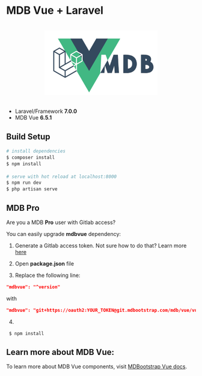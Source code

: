 # MDB Vue + Laravel

<div align="center">
<br>
<img width="300" src="./public/images/logo.png" alt="mdbvue-nuxt">
<br>
<br>
</div>

- Laravel/Framework **7.0.0**
- MDB Vue **6.5.1**

## Build Setup

```bash
# install dependencies
$ composer install
$ npm install

# serve with hot reload at localhost:8000
$ npm run dev
$ php artisan serve

```

## MDB Pro 

Are you a MDB **Pro** user with Gitlab access?

You can easily upgrade **mdbvue** dependency:

1. Generate a Gitlab access token. Not sure how to do that? Learn more [here](https://mdbootstrap.com/docs/vue/getting-started/quick-start/#token)

2. Open **package.json** file

3. Replace the following line: 

```json
"mdbvue": "^version"
```
 with 

 ```json
 "mdbvue": "git+https://oauth2:YOUR_TOKEN@git.mdbootstrap.com/mdb/vue/vu-pro.git"
 ```
4.
```bash
 $ npm install

```

## Learn more about MDB Vue:

To learn more about MDB Vue components, visit [MDBootstrap Vue docs](https://mdbootstrap.com/docs/vue/).

